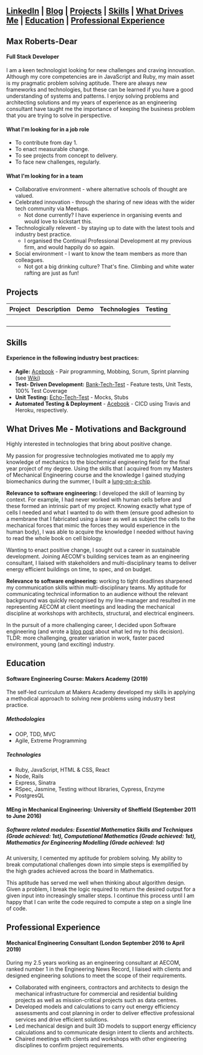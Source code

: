[LinkedIn](LINK) | [Blog](LINK) | [Projects](#githubProjects) | [Skills](#skills) | [What Drives Me](#drivers) | [Education](#education) | [Professional Experience](#professionalExperience) 
---

## Max Roberts-Dear

#### Full Stack Developer

I am a keen technologist looking for new challenges and craving innovation. Although my core competencies are in JavaScript and Ruby, my main asset is my pragmatic problem solving aptitude. There are always new frameworks and technologies, but these can be learned if you have a good understanding of systems and patterns. I enjoy solving problems and architecting solutions and my years of experience as an engineering consultant have taught me the importance of keeping the business problem that you are trying to solve in perspective.



#### What I'm looking for in a job role

* To contribute from day 1. 
* To enact measurable change.
* To see projects from concept to delivery.
* To face new challenges, regularly.

#### What I'm looking for in a team

* Collaborative environment - where alternative schools of thought are valued.
* Celebrated innovation -  through the sharing of new ideas with the wider tech community via Meetups. 
  * Not done currently? I have experience in organising events and would love to kickstart this.
* Technologically relevent - by staying up to date with the latest tools and industry best practice. 
  * I organised the Continual Professional Development at my previous firm, and would happily do so again.
* Social environment - I want to know the team members as more than colleagues. 
  * Not got a big drinking culture? That's fine. Climbing and white water rafting are just as fun!



## <a name = "githubProjects">Projects</a>

| Project     | Description | Demo | Technologies | Testing |
|-------------|:-------------:|:------------:| :------------:| :------------:|
| | | | | |
| | | | | |
| | | | | |
| | | | | |
| | | | | |




## <a name = "skills">Skills</a>

#### Experience in the following industry best practices:

* **Agile:** [Acebook](https://github.com/MaxRobertsDear/acebook-Isambard) - Pair programming, Mobbing, Scrum, Sprint planning (see [Wiki](https://github.com/MaxRobertsDear/acebook-Isambard/wiki))
* **Test- Driven Development:** [Bank-Tech-Test](LINK) - Feature tests, Unit Tests, 100% Test Coverage
* **Unit Testing:** [Echo-Tech-Test](LINK) - Mocks, Stubs
* **Automated Testing & Deployment**  - [Acebook](https://github.com/MaxRobertsDear/acebook-Isambard) - CICD using Travis and Heroku, respectively.



## <a name = "drivers">What Drives Me - Motivations and Background</a> 

Highly interested in technologies that bring about positive change. 

My passion for progressive technologies motivated me to apply my knowledge of mechanics to the biochemical engineering field for the final year project of my degree. Using the skills that I acquired from my Masters of Mechanical Engineering course and the knowledge I gained studying biomechanics during the summer, I built a [lung-on-a-chip](LINK).

**Relevance to software engineering:** I developed the skill of learning by context. For example, I had never worked with human cells before and these formed an intrinsic part of my project. Knowing exactly what type of cells I needed and what I wanted to do with them (ensure good adhesion to a membrane that I fabricated using a laser as well as subject the cells to the mechanical forces that mimic the forces they would experience in the human body), I was able to acquire the knowledge I needed without having to read the whole book on cell biology. 

Wanting to enact positive change, I sought out a career in sustainable development. Joining AECOM's building services team as an engineering consultant, I liaised with stakeholders and multi-disciplinary teams to deliver energy efficient buildings on time, to spec, and on budget.

**Relevance to software engineering:** working to tight deadlines sharpened my communication skills within multi-disciplinary teams. My aptitude for communicating technical information to an audience without the relevant background was quickly recognised by my line-manager and resulted in me representing AECOM at client meetings and leading the mechanical discipline at workshops with architects, structural, and electrical engineers. 

In the pursuit of a more challenging career, I decided upon Software engineering (and wrote a [blog post](LINK) about what led my to this decision). TLDR: more challenging, greater variation in work, faster paced environment, young (and exciting) industry.



## <a name = "education">Education</a>


#### Software Engineering Course: Makers Academy (2019)

The self-led curriculum at Makers Academy developed my skills in applying a methodical approach to solving new problems using industry best practice. 


##### Methodologies

- OOP, TDD, MVC
- Agile, Extreme Programming


##### Technologies

- Ruby, JavaScript, HTML & CSS, React
- Node, Rails
- Express, Sinatra
- RSpec, Jasmine, Testing without libraries, Cypress, Enzyme
- PostgresQL



#### MEng in Mechanical Engineering: University of Sheffield (September 2011 to June 2016)
##### Software related modules: Essential Mathematics Skills and Techniques (Grade achieved: 1st), Computational Mathematics (Grade achieved: 1st), Mathematics for Engineering Modelling (Grade achieved: 1st)

At university, I cemented my aptitude for problem solving. My ability to break computational challenges down into simple steps is exemplified by the high grades achieved across the board in Mathematics. 

This aptitude has served me well when thinking about algorithm design. Given a problem, I break the logic required to return the desired output for a given input into increasingly smaller steps. I continue this process until I am happy that I can write the code required to compute a step on a single line of code.



## <a name = "professionalExperience">Professional Experience</a>

#### Mechanical Engineering Consultant (London September 2016 to April 2019)
During my 2.5 years working as an engineering consultant at AECOM, ranked number 1 in the Engineering News Record, I liaised with clients and designed engineering solutions to meet the scope of their requirements.

- Collaborated with engineers, contractors and architects to design the mechanical infrastructure for commercial and residential building projects as well as mission-critical projects such as data centres.
- Developed models and calculations to carry out energy efficiency assessments and cost planning in order to deliver effective professional services and drive efficient solutions.
- Led mechanical design and built 3D models to support energy efficiency calculations and to communicate design intent to clients and architects.
- Chaired meetings with clients and workshops with other engineering disciplines to confirm project requirements.
